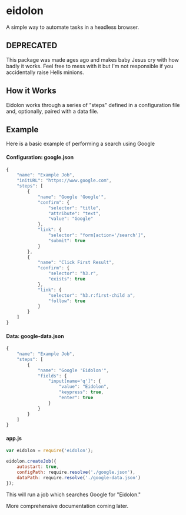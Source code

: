 # eidolon

A simple way to automate tasks in a headless browser.

## DEPRECATED

This package was made ages ago and makes baby Jesus cry with how badly it works. Feel free to mess with it but I'm not responsible if you accidentally raise Hells minions.

## How it Works

Eidolon works through a series of "steps" defined in a configuration file and, optionally, paired with a data file.

## Example

Here is a basic example of performing a search using Google

#### Configuration: google.json

```js
{
    "name": "Example Job",
    "initURL": "https://www.google.com",
    "steps": [
        {
            "name": "Google 'Google'",
            "confirm": {
                "selector": "title",
                "attribute": "text",
                "value": "Google"
            },
            "link": {
                "selector": "form[action='/search']",
                "submit": true
            }
        },
        {
            "name": "Click First Result",
            "confirm": {
                "selector": "h3.r",
                "exists": true
            },
            "link": {
                "selector": "h3.r:first-child a",
                "follow": true
            }
        }
    ]
}
```

#### Data: google-data.json
```js
{
    "name": "Example Job",
    "steps": [
        {
            "name": "Google 'Eidolon'",
            "fields": {
                "input[name='q']": {
                    "value": "Eidolon",
                    "keypress": true,
                    "enter": true
                }
            }
        }
    ]
}
```

#### app.js
```js
var eidolon = require('eidolon');

eidolon.createJob({
    autostart: true,
    configPath: require.resolve('./google.json'),
    dataPath: require.resolve('./google-data.json')
});
```

This will run a job which searches Google for "Eidolon."

More comprehensive documentation coming later.